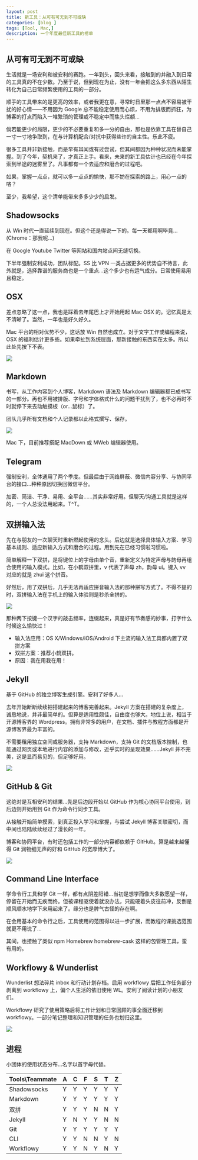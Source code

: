 ```yaml
---
layout: post
title: 新工具：从可有可无到不可或缺
categories: [blog ]
tags: [Tool, Mac,]
description: 一个年度最佳新工具的榜单
---
```



## 从可有可无到不可或缺

生活就是一场安利和被安利的赛跑。一年到头，回头来看，接触到的并融入到日常的工具真的不在少数。乃至于说，但到现在为止，没有一年会把这么多东西从陌生转化为自己日常频繁使用的工具的一部分。

顺手的工具带来的是更高的效率，或者我更在意，寻常时日里那一点点不容易被干扰的好心情——不用因为 Google 总不能稳定使用而心烦，不用为排版而抓狂，为博客的打点而陷入一堆繁琐的管理或不稳定中而焦头烂额...

倘若能更少的局限，更少的不必要重复和多一分的自由，那也是依靠工具在替自己一寸一寸地争取到，在与计算机配合/对抗中获得些许的自主性。乐此不疲。

很多工具并非新接触，而是早有耳闻或有过尝试，但其间都因为种种状况而未能掌握。到了今年，契机来了，才真正上手。看来，未来的新工具估计也已经在今年探索到半途的迷雾里了。凡事都有一个去适应和磨合的过程吧。

如果，掌握一点点，就可以多一点点的愉快，那不妨在探索的路上，用心一点的咯？

至少，我希望，这个清单能带来多多少少的启发。

## Shadowsocks

从 Win 时代一直延续到现在。但这个还是得说一下的。每一天都用啊毕竟...(Chrome：那我呢...)

在 Google Youtube Twitter 等网站和国内站点间无缝切换。

下半年强制安利成功，团队标配。SS 比 VPN 一类占据更多的优势自不待言，此外就是，选择靠谱的服务商也是一个重点...这个多少也有运气成分。日常使用易用且稳定。

## OSX

差点忽略了这一点，我也是踩着去年尾巴上才开始用起 Mac OSX 的。记忆真是太不清晰了。当然，一年也是好久好久。

Mac 平台的相对优势不少，这话放 Win 自然也成立。对于文字工作或编程来说，OSX 的福利估计更多些。如果牵扯到系统层面，那新接触的东西实在太多。所以此处先按下不表。
 
![](http://dreamofbook.qiniudn.com/MacDesktopTheme.jpg)

## Markdown

书写，从工作内容到个人博客，Markdown 语法及 Markdown 编辑器都已成书写的一部分。再也不用被排版、字号和字体格式什么的问题干扰到了，也不必再时不时就停下来去动触摸板（or...鼠标）了。

团队几乎所有文档和个人记录都以此格式撰写、保存。

![](http://dreamofbook.qiniudn.com/Markdown-Sample.png)

Mac 下，目前推荐搭配 MacDown 或 MWeb 编辑器使用。

## Telegram

强制安利，全体通用了两个季度。但最后由于网络屏蔽、微信内容分享、与协同平台的接口...种种原因切换回微信平台。

加密、简洁、干净、易用、全平台……其实非常好用。但聊天/沟通工具就是这样的，一个人总没法用起来。T^T。

## 双拼输入法

先在与朋友的一次聊天时重新燃起使用的念头。后边就是选择具体输入方案、学习基本规则、适应新输入方式和磨合的过程。用到先在已经习惯啦习惯啦。

简单解释一下双拼，是将键位上的字母由单个音，重新定义为特定声母与韵母再组合使用的输入模式。比如，在小鹤双拼里，v 代表了声母 zh，韵母 ui。键入 vv 对应的就是 zhui 这个拼音。

好然后，用了双拼后，几乎无法再适应拼音输入法的那种拼写方式了。不得不提的时，双拼输入法在手机上的输入体验则是秒杀全拼的。

![](http://dreamofbook.qiniudn.com/PinyinDouble.jpg)

那种两下按键一个汉字的敲击频率，连缀起来，真是好有节奏感的妙事，打字什么时候这么愉快过！

* 输入法应用：OS X/Windows/iOS/Android 下主流的输入法工具都内置了双拼方案
* 双拼方案：推荐小鹤双拼。 
* 原因：我在用我在用！


## Jekyll 

基于 GitHub 的独立博客生成引擎。安利了好多人...

去年开始断断续续把搭建起来的博客完善起来。Jekyll 方案在搭建的复杂度上，诚恳地说，并非最简单的。但算是适用性颇佳，自由度也够大。地位上说，相当于开源博客界的 Wordpress。拥有非常多的用户，在文档、插件与教程方面都是开源博客界最为丰富的。

不需要租用独立空间或服务器，支持 Markdown，支持 Git 的文档版本控制，也能通过网页或本地进行内容的添加与修改，近乎实时的呈现效果……Jekyll 并不完美，这是显而易见的，但足够好用。

![](http://dreamofbook.qiniudn.com/MyBlogTheme.png)

## GitHub & Git

这绝对是互相安利的结果...先是后边段开始以 GitHub 作为核心协同平台使用，到后边则开始用到 Git 作为命令行同步工具。

从接触开始简单摸索，到真正投入学习和掌握，与尝试 Jekyll 博客关联密切，而中间也陆陆续续经过了漫长的一年。

博客和协同平台，有时还包括工作的一部分内容都依赖于 GitHub。算是越来越懂得 Git 润物细无声的好和 GitHub 的宽厚博大了。

![](http://dreamofbook.qiniudn.com/CLIGitUse.png)


## Command Line Interface

学命令行工具和学 Git 一样，都有点阴差阳错...当初是想学而像大多数愿望一样，停留在开始而无疾而终。但被课程驱使着就没办法，只能硬着头皮往前冲，反倒是顺风顺水地学下来用起来了。缘分也是脾气古怪的存在啊。

在会用基本的命令行之后，工具使用的范围得以进一步扩展，而教程的课挑选范围就更不用说了...

其间，也接触了类似 npm Homebrew homebrew-cask 这样的包管理工具，蛮有用的。


## Workflowy & Wunderlist

Wunderlist 想法碎片 inbox 和行动计划存档。启用 workflowy 后把工作任务部分剥离到 workflowy 上，偏个人生活的依旧使用 WL。安利了阅读计划的小朋友们。

Workflowy 研究了使用策略后将工作计划和日常回顾的事全面迁移到 workflowy。一部分笔记整理和知识管理的任务也划归这里。

![](http://dreamofbook.qiniudn.com/WorkflowyOutline.png)

## 进程

小团体的使用状态分布...名字以首字母代替。

|Tools\Teammate|A|C|F|S|T|Z
|---|---|---|---|---|---|---|
|Shadowsocks|Y|Y|Y|Y|Y|Y|
|Markdown|Y|Y|Y|Y|Y|Y|
|双拼|Y|Y|Y|N|N|Y|
|Jekyll|Y|N|Y|Y|N|N|
|Git|Y|Y|Y|Y|Y|Y|
|CLI|Y|Y|N|N|Y|N|
|Workflowy|Y|Y|N|Y|N|Y|